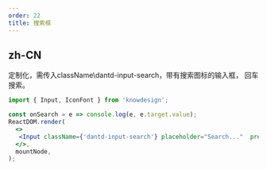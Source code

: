 ```yaml
---
order: 22
title: 搜索框
---
```


## zh-CN

定制化，需传入className\dantd-input-search，带有搜索图标的输入框， 回车搜索。


```jsx
import { Input, IconFont } from 'knowdesign';

const onSearch = e => console.log(e, e.target.value);
ReactDOM.render(
  <>
   <Input className={'dantd-input-search'} placeholder="Search..."  prefix={<IconFont type='icon-sousuo' style={{fontSize: 13}} />} onPressEnter={onSearch}/>
  </>,
  mountNode,
);
```
